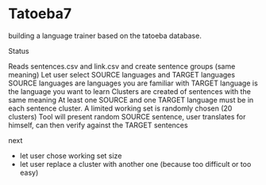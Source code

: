 # Tatoeba7


building a language trainer based on the tatoeba database.

Status

Reads sentences.csv and link.csv and create sentence groups (same meaning)
Let user select SOURCE languages and TARGET languages
SOURCE languages are languages you are familiar with
TARGET language is the language you want to learn
Clusters are created of sentences with the same meaning
At least one SOURCE and one TARGET language must be in each sentence cluster.
A limited working set is randomly chosen (20 clusters)
Tool will present random SOURCE sentence, user translates for himself, can then verify against the TARGET sentences

next

- let user chose working set size
- let user replace a cluster with another one (because too difficult or too easy)
